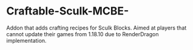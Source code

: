 # Craftable-Sculk-MCBE-
Addon that adds crafting recipes for Sculk Blocks. Aimed at players that cannot update their games from 1.18.10 due to RenderDragon implementation.
